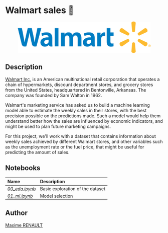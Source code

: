 # Walmart sales 🏪

<p align="center">
   <img src='./data/logo.png' height='100'>
</p>

## Description

[Walmart Inc.](https://www.walmart.com/) is an American multinational retail corporation that operates a chain of hypermarkets, discount department stores, and grocery stores from the United States, headquartered in Bentonville, Arkansas. The company was founded by Sam Walton in 1962.

Walmart's marketing service has asked us to build a machine learning model able to estimate the weekly sales in their stores, with the best precision possible on the predictions made. Such a model would help them understand better how the sales are influenced by economic indicators, and might be used to plan future marketing campaigns.

For this project, we'll work with a dataset that contains information about weekly sales achieved by different Walmart stores, and other variables such as the unemployment rate or the fuel price, that might be useful for predicting the amount of sales.

## Notebooks

| Name | Description |
|:-|:-|
| [_00_eda.ipynb_](./notebooks/00_eda.ipynb)  | Basic exploration of the dataset |
| [_01_ml.ipynb_](./notebooks/01_ml.ipynb) | Model selection |

## Author

[Maxime RENAULT](https://github.com/qxzjy)